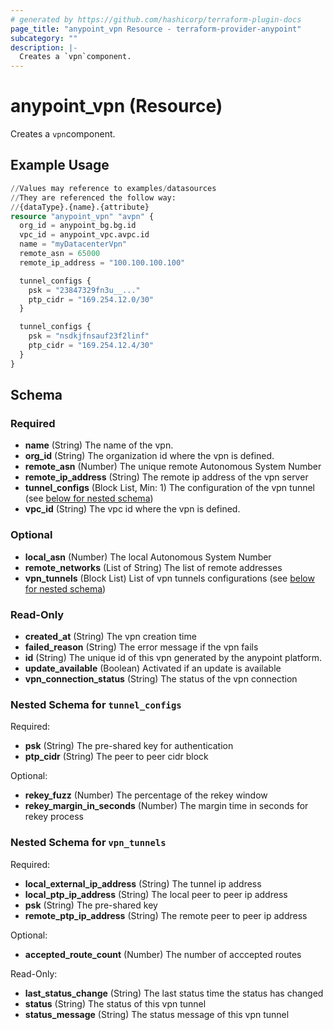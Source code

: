 ```yaml
---
# generated by https://github.com/hashicorp/terraform-plugin-docs
page_title: "anypoint_vpn Resource - terraform-provider-anypoint"
subcategory: ""
description: |-
  Creates a `vpn`component.
---
```


# anypoint_vpn (Resource)

Creates a `vpn`component.

## Example Usage

```terraform
//Values may reference to examples/datasources
//They are referenced the follow way: 
//{dataType}.{name}.{attribute}
resource "anypoint_vpn" "avpn" {
  org_id = anypoint_bg.bg.id
  vpc_id = anypoint_vpc.avpc.id
  name = "myDatacenterVpn"
  remote_asn = 65000
  remote_ip_address = "100.100.100.100"

  tunnel_configs {
    psk = "23847329fn3u__..."
    ptp_cidr = "169.254.12.0/30"
  }

  tunnel_configs {
    psk = "nsdkjfnsauf23f2linf"
    ptp_cidr = "169.254.12.4/30"
  }
}
```

<!-- schema generated by tfplugindocs -->
## Schema

### Required

- **name** (String) The name of the vpn.
- **org_id** (String) The organization id where the vpn is defined.
- **remote_asn** (Number) The unique remote Autonomous System Number
- **remote_ip_address** (String) The remote ip address of the vpn server
- **tunnel_configs** (Block List, Min: 1) The configuration of the vpn tunnel (see [below for nested schema](#nestedblock--tunnel_configs))
- **vpc_id** (String) The vpc id where the vpn is defined.

### Optional

- **local_asn** (Number) The local Autonomous System Number
- **remote_networks** (List of String) The list of remote addresses
- **vpn_tunnels** (Block List) List of vpn tunnels configurations (see [below for nested schema](#nestedblock--vpn_tunnels))

### Read-Only

- **created_at** (String) The vpn creation time
- **failed_reason** (String) The error message if the vpn fails
- **id** (String) The unique id of this vpn generated by the anypoint platform.
- **update_available** (Boolean) Activated if an update is available
- **vpn_connection_status** (String) The status of the vpn connection

<a id="nestedblock--tunnel_configs"></a>
### Nested Schema for `tunnel_configs`

Required:

- **psk** (String) The pre-shared key for authentication
- **ptp_cidr** (String) The peer to peer cidr block

Optional:

- **rekey_fuzz** (Number) The percentage of the rekey window
- **rekey_margin_in_seconds** (Number) The margin time in seconds for rekey process


<a id="nestedblock--vpn_tunnels"></a>
### Nested Schema for `vpn_tunnels`

Required:

- **local_external_ip_address** (String) The tunnel ip address
- **local_ptp_ip_address** (String) The local peer to peer ip address
- **psk** (String) The pre-shared key
- **remote_ptp_ip_address** (String) The remote peer to peer ip address

Optional:

- **accepted_route_count** (Number) The number of acccepted routes

Read-Only:

- **last_status_change** (String) The last status time the status has changed
- **status** (String) The status of this vpn tunnel
- **status_message** (String) The status message of this vpn tunnel


